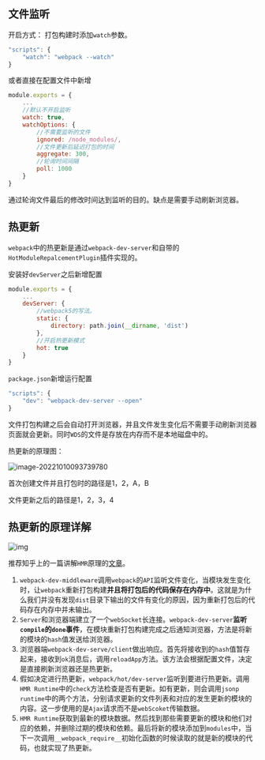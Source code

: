 ## 文件监听

开启方式： 打包构建时添加`watch`参数。

```js
"scripts": {
	"watch": "webpack --watch"
}
```

或者直接在配置文件中新增
```js
module.exports = {
	...
    //默认不开启监听
	watch: true,
	watchOptions: {
        //不需要监听的文件
		ignored: /node_modules/,
        //文件更新后延迟打包的时间
		aggregate: 300,
        //轮询时间间隔
		poll: 1000
	}
}
```

通过轮询文件最后的修改时间达到监听的目的。缺点是需要手动刷新浏览器。

## 热更新

`webpack`中的热更新是通过`webpack-dev-server`和自带的`HotModuleRepalcementPlugin`插件实现的。

安装好`devServer`之后新增配置

```js
module.exports = {
	...
	devServer: {
        //webpack5的写法。
        static: {
            directory: path.join(__dirname, 'dist')
        },
        //开启热更新模式
        hot: true
    }
}
```

`package.json`新增运行配置

```js
"scripts": {
	"dev": "webpack-dev-server --open"
}
```

文件打包构建之后会自动打开浏览器，并且文件发生变化后不需要手动刷新浏览器页面就会更新。同时`WDS`的文件是存放在内存而不是本地磁盘中的。

热更新的原理图：

![image-20221010093739780](C:\Users\griki4\AppData\Roaming\Typora\typora-user-images\image-20221010093739780.png)

首次创建文件并且打包时的路径是1，2，A，B

文件更新之后的路径是1，2，3，4

## 热更新的原理详解

![img](https://pic1.zhimg.com/v2-f7139f8763b996ebfa28486e160f6378_r.jpg)

推荐知乎上的一篇讲解`HMR`原理的[文章](https://zhuanlan.zhihu.com/p/30669007)。

1. `webpack-dev-middleware`调用`webpack`的`API`监听文件变化，当模块发生变化时，让`webpack`重新打包构建**并且将打包后的代码保存在内存中**。这就是为什么我们并没有发现`dist`目录下输出的文件有变化的原因，因为重新打包后的代码存在内存中并未输出。
2. `Server`和浏览器端建立了一个`webSocket`长连接。`webpack-dev-server`**监听`compile`的`done`事件**，在模块重新打包构建完成之后通知浏览器，方法是将新的模块的`hash`值发送给浏览器。
3. 浏览器端`webpack-dev-serve/client`做出响应。首先将接收到的`hash`值暂存起来，接收到`ok`消息后，调用`reloadApp`方法。该方法会根据配置文件，决定是直接刷新浏览器还是热更新。
4. 假如决定进行热更新，`webpack/hot/dev-server`监听到要进行热更新。调用`HMR Runtime`中的`check`方法检查是否有更新。如有更新，则会调用`jsonp runtime`中的两个方法，分别请求更新的文件列表和对应的发生更新的模块的内容。这一步使用的是`Ajax`请求而不是`webScoket`传输数据。
5. `HMR Runtime`获取到最新的模块数据。然后找到那些需要更新的模块和他们对应的依赖，并删除过期的模块和依赖。最后将新的模块添加到`modules`中，当下一次调用`__webpack_require__`初始化函数的时候读取的就是新的模块的代码，也就实现了热更新。